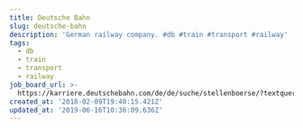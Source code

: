 ```yaml
---
title: Deutsche Bahn
slug: deutsche-bahn
description: 'German railway company. #db #train #transport #railway'
tags:
  - db
  - train
  - transport
  - railway
job_board_url: >-
  https://karriere.deutschebahn.com/de/de/suche/stellenboerse/?textquery=&cityquery=Berlin
created_at: '2018-02-09T19:40:15.421Z'
updated_at: '2019-06-16T10:36:09.636Z'
---
```


